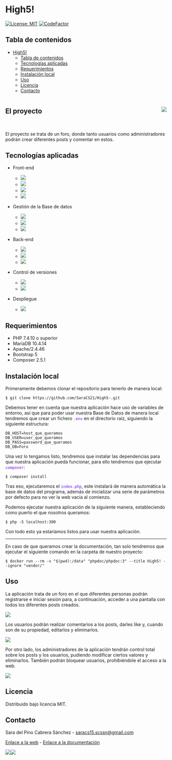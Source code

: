 # High5!

[![License: MIT](https://img.shields.io/badge/License-MIT-yellow.svg)](https://opensource.org/licenses/MIT) [![CodeFactor](https://www.codefactor.io/repository/github/saracs21/high5-/badge)](https://www.codefactor.io/repository/github/saracs21/high5-)

## Tabla de contenidos

- [High5!](#high5)
  - [Tabla de contenidos](#tabla-de-contenidos)
  - [Tecnologías aplicadas](#tecnologías-aplicadas)
  - [Requerimientos](#requerimientos)
  - [Instalación local](#instalación-local)
  - [Uso](#uso)
  - [Licencia](#licencia)
  - [Contacto](#contacto)

<div style="display:flex;align-items:center;justify-content:space-between;width=100%;margin-bottom:2rem;">
    <h2>El proyecto</h2>
    <img src="https://i.imgur.com/XFhOu86.png">
</div>
<a id="proyecto"></a>

El proyecto se trata de un foro, donde tanto usuarios como administradores podrán crear diferentes posts y comentar en estos.

## Tecnologías aplicadas
<a id="tecnologias"></a>

- Front-end

    - ![](https://i.imgur.com/b94t1MP.png)
    - ![](https://i.imgur.com/ItJlcfb.png)
    - ![](https://i.imgur.com/707KDQ7.png)
    - ![](https://i.imgur.com/GmJkc6Q.png)
- Gestión de la Base de datos
    
    - ![](https://i.imgur.com/iD5UNCT.png)
    - ![](https://i.imgur.com/mQAwNfH.png)
    - ![](https://i.imgur.com/nt5MfST.png)
- Back-end

    - ![](https://i.imgur.com/5nOhMsa.png)
    - ![](https://i.imgur.com/eTEnddN.png)
    - ![](https://i.imgur.com/jagrocW.png)
- Control de versiones 

    - ![](https://i.imgur.com/OVEFEj6.png)
    - ![](https://i.imgur.com/gRzGqDh.png)
- Despliegue

    - ![](https://i.imgur.com/TuBhCmH.png)

## Requerimientos
<a id="requerimientos"></a>

- PHP 7.4.10 o superior
- MariaDB 10.4.14
- Apache/2.4.46 
- Bootstrap 5
- Composer 2.5.1

## Instalación local
<a id="instalacion"></a>

Primeramente debemos clonar el repositorio para tenerlo de manera local:

```bash=
$ git clone https://github.com/SaraCS21/High5-.git
```
Debemos tener en cuenta que nuestra aplicación hace uso de variables de entorno, así que para poder usar nuestra Base de Datos de manera local tendremos que crear un fichero <span style="color:#6f11eb">`.env`</span> en el directorio raíz, siguiendo la siguiente estructura:

```js=
DB_HOST=host_que_queramos
DB_USER=user_que_queramos
DB_PASS=password_que_queramos
DB_DB=Foro 
```

Una vez lo tengamos listo, tendremos que instalar las dependencias para que nuestra aplicación pueda funcionar, para ello tendremos que ejecutar <span style="color:#6f11eb">`composer`</span>:

```bash=
$ composer install
```

Tras eso, ejecutaremos el <span style="color:#6f11eb">`index.php`</span>, este instalará de manera automática la base de datos del programa, además de inicializar una serie de parámetros por defecto para no ver la web vacía al comienzo.

Podemos ejecutar nuestra aplicación de la siguiente manera, estableciendo como puerto el que nosotros queramos:

```bash=
$ php -S localhost:300
```

Con todo esto ya estaríamos listos para usar nuestra aplicación.

--- 

En caso de que queramos crear la documentación, tan solo tendremos que ejecutar el siguiente comando en la carpeta de nuestro proyecto:

```bash=
$ docker run --rm -v "$(pwd):/data" "phpdoc/phpdoc:3" --title High5! --ignore "vendor/"
```

## Uso
<a id="uso"></a>

La aplicación trata de un foro en el que diferentes personas podrán registrarse e iniciar sesión para, a continuación, acceder a una pantalla con todos los diferentes posts creados.

![](https://i.imgur.com/UsshUBN.png)


Los usuarios podrán realizar comentarios a los posts, darles like y, cuando son de su propiedad, editarlos y eliminarlos.

![](https://i.imgur.com/yOR99Nn.png)

Por otro lado, los administradores de la aplicación tendrán control total sobre los posts y los usuarios, pudiendo modificar ciertos valores y eliminarlos. También podrán bloquear usuarios, prohibiéndole el acceso a la web.

![](https://i.imgur.com/OClp3u3.png)

## Licencia
<a id="licencia"></a>

Distribuido bajo licencia MIT.

## Contacto
<a id="contacto"></a>

Sara del Pino Cabrera Sánchez - saracs15.scssn@gmail.com

[Enlace a la web](http://high5-dsw.herokuapp.com/) - [Enlace a la documentación](http://high5-dsw.herokuapp.com/docs/)

[![](https://i.imgur.com/F0jmP7u.png)](https://www.linkedin.com/in/sarascs/)[![](https://i.imgur.com/xICWHyo.png)](https://github.com/SaraCS21)